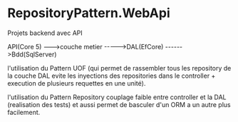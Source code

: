 # RepositoryPattern.WebApi
Projets backend avec API

API(Core 5) --->couche metier ----->DAL(EfCore) ------>Bdd(SqlServer)

l'utilisation du Pattern UOF (qui permet de rassembler tous les repository de la couche DAL evite les inyections des repositories dans le controller +
execution de plusieurs requettes en une unité).

l'utilisation du Pattern Repository couplage faible entre controller et la DAL (realisation des tests) et aussi permet de basculer d'un ORM a un autre plus facilement.

